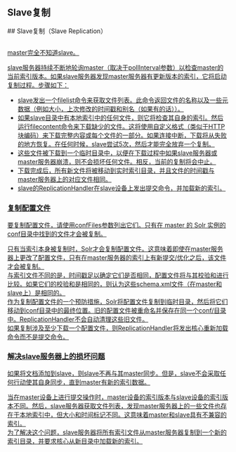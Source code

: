 ## Slave复制 
<div class="content-intro view-box ">
## <span style="font-family: inherit;">Slave</span>复制（Slave Replication）

## <a href="http://lucene.apache.org/solr/guide/7_0/index-replication.html#slave-replication"/>
master完全不知道slave。  
  
slave服务器持续不断地轮询master（取决于pollInterval参数）以检查master的当前索引版本。如果slave服务器发现master服务器有更新版本的索引，它将启动复制过程。步骤如下：  
- slave发出一个filelist命令来获取文件列表。此命令返回文件的名称以及一些元数据（例如大小，上次修改的时间戳和别名（如果有的话））。
- 如果slave目录中有本地索引中的任何文件，则它将检查其自身的索引。然后运行filecontent命令来下载缺少的文件。这将使用自定义格式（类似于HTTP块编码）来下载完整内容或每个文件的一部分。如果连接中断，下载将从失败的地方恢复。在任何时候，slave尝试5次，然后才能完全放弃一个复制。
- 这些文件被下载到一个临时目录中，以便在下载过程中如果slave服务器或master服务器崩溃，则不会损坏任何文件。相反，当前的复制将会中止。
- 下载完成后，所有新文件将被移动到实时索引目录，并且文件的时间戳与master服务器上的对应文件相同。
- slave的ReplicationHandler在slave设备上发出提交命令，并加载新的索引。
### 复制配置文件<a href="http://lucene.apache.org/solr/guide/7_0/index-replication.html#replicating-configuration-files"/>
要复制配置文件，请使用confFiles参数列出它们。只有在 master 的 Solr 实例的conf目录中找到的文件才会被复制。  
  
只有当索引本身被复制时，Solr才会复制配置文件。这意味着即使在master服务器上更改了配置文件，只有在master服务器的索引上有新提交/优化之后，该文件才会被复制。  
与索引文件不同的是，时间戳足以确定它们是否相同，配置文件将与其校验和进行比较。如果它们的校验和是相同的，则认为这些schema.xml文件（在master和slave上）是相同的。  
作为复制配置文件的一个预防措施，Solr将配置文件复制到临时目录，然后将它们移动到conf目录中的最终位置。旧的配置文件被重命名并保存在同一个conf/目录中。ReplicationHandler不会自动清理这些旧文件。  
如果复制涉及至少下载一个配置文件，则ReplicationHandler将发出核心重新加载命令而不是提交命令。  
### 解决slave服务器上的损坏问题<a href="http://lucene.apache.org/solr/guide/7_0/index-replication.html#resolving-corruption-issues-on-slave-servers"/>
如果将文档添加到slave，则slave不再与其master同步。但是，slave不会采取任何行动使其自身同步，直到master有新的索引数据。  
  
当在master设备上进行提交操作时，master设备的索引版本与slave设备的索引版本不同。然后，slave服务器获取文件列表，发现master服务器上的一些文件也存在于本地索引中，但大小和时间标记不同。这意味着master和slave具有不兼容的索引。  
为了解决这个问题，slave服务器将所有索引文件从master服务器复制到一个新的索引目录，并要求核心从新目录中加载新的索引。  
